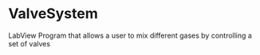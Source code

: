 # ValveSystem
LabView Program that allows a user to mix different gases by controlling a set of valves
